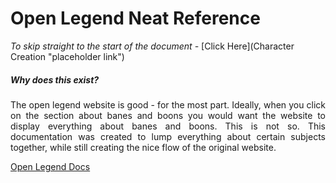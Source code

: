 # Open Legend Neat Reference

*To skip straight to the start of the document -* [Click Here](Character Creation "placeholder link")

##### Why does this exist?
<div style="text-align: justify">
The open legend website is good - for the most part. Ideally, when you click on the section about banes and boons you would want the website to display everything about banes and boons. This is not so. This documentation was created to lump everything about certain subjects together, while still creating the nice flow of the original website.</div>

[Open Legend Docs](http://ol.readthedocs.io/en/latest/)
